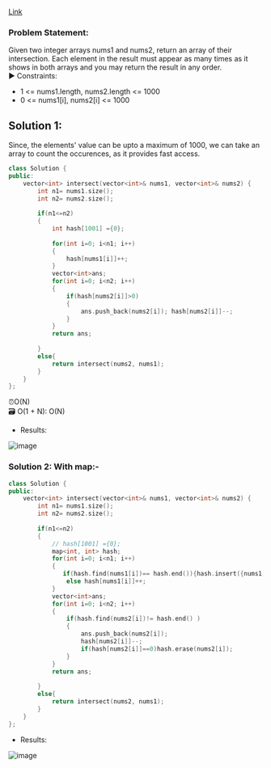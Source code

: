 [Link](https://leetcode.com/problems/intersection-of-two-arrays-ii/)

### Problem Statement: 
Given two integer arrays nums1 and nums2, return an array of their intersection. Each element in the result must appear as many times as it shows in both arrays and you may return the result in any order.    
▶️ Constraints:
  
- 1 <= nums1.length, nums2.length <= 1000
- 0 <= nums1[i], nums2[i] <= 1000



## Solution 1:  
Since, the elements' value can be upto a maximum of 1000, we can take an array to count the occurences, as it provides fast access.   

```cpp
class Solution {
public:
    vector<int> intersect(vector<int>& nums1, vector<int>& nums2) {
        int n1= nums1.size();
        int n2= nums2.size();
        
        if(n1<=n2)
        {
            int hash[1001] ={0};
            
            for(int i=0; i<n1; i++)
            {
                hash[nums1[i]]++;
            }
            vector<int>ans;
            for(int i=0; i<n2; i++)
            {
                if(hash[nums2[i]]>0)
                {
                    ans.push_back(nums2[i]); hash[nums2[i]]--;
                }
            }
            return ans;
            
        }
        else{
            return intersect(nums2, nums1);
        }
    }
};
```

⏰O(N)   
🗃️ O(1 + N): O(N)   

- Results:  

![image](https://user-images.githubusercontent.com/64036955/173286554-200559b1-e21a-41c6-8434-4f6f28584b6b.png)    


### Solution 2:  With map:-   

```cpp
class Solution {
public:
    vector<int> intersect(vector<int>& nums1, vector<int>& nums2) {
        int n1= nums1.size();
        int n2= nums2.size();
        
        if(n1<=n2)
        {
            // hash[1001] ={0};
            map<int, int> hash;
            for(int i=0; i<n1; i++)
            {
               if(hash.find(nums1[i])== hash.end()){hash.insert({nums1[i], 1});}
                else hash[nums1[i]]++;
            }
            vector<int>ans;
            for(int i=0; i<n2; i++)
            {
                if(hash.find(nums2[i])!= hash.end() )
                {
                    ans.push_back(nums2[i]); 
                    hash[nums2[i]]--;
                    if(hash[nums2[i]]==0)hash.erase(nums2[i]);
                }
            }
            return ans;
            
        }
        else{
            return intersect(nums2, nums1);
        }
    }
};
```
- Results: 

![image](https://user-images.githubusercontent.com/64036955/173287805-aded91f3-9ec4-4c59-bdbb-30650e5a938e.png)   




